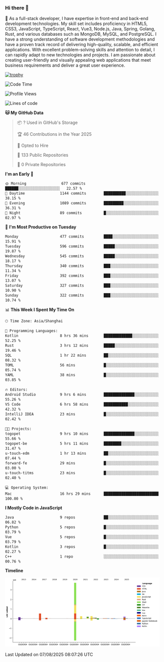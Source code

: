 ### Hi there 👋

🌱 As a full-stack developer, I have expertise in front-end and back-end development technologies. My skill set includes proficiency in HTML5, CSS3, JavaScript, TypeScript, React, Vue3, Node.js, Java, Spring, Golang, Rust, and various databases such as MongoDB, MySQL, and PostgreSQL. I have a strong understanding of software development methodologies and have a proven track record of delivering high-quality, scalable, and efficient applications. With excellent problem-solving skills and attention to detail, I can rapidly adapt to new technologies and projects. I am passionate about creating user-friendly and visually appealing web applications that meet business requirements and deliver a great user experience.

[![trophy](https://github-profile-trophy.vercel.app/?username=elton&rank=SECRET,SSS,SS,S,AAA,AA,A&theme=onedark&no-frame=true&margin-w=10)](https://github.com/ryo-ma/github-profile-trophy)

<!--START_SECTION:waka-->
![Code Time](http://img.shields.io/badge/Code%20Time-1%2C843%20hrs%201%20min-blue)

![Profile Views](http://img.shields.io/badge/Profile%20Views-1-blue)

![Lines of code](https://img.shields.io/badge/From%20Hello%20World%20I%27ve%20Written-5.8%20million%20lines%20of%20code-blue)

**🐱 My GitHub Data** 

> 📦 ? Used in GitHub's Storage 
 > 
> 🏆 46 Contributions in the Year 2025
 > 
> 💼 Opted to Hire
 > 
> 📜 133 Public Repositories 
 > 
> 🔑 0 Private Repositories 
 > 
**I'm an Early 🐤** 

```text
🌞 Morning                677 commits         ██████░░░░░░░░░░░░░░░░░░░   22.57 % 
🌆 Daytime                1144 commits        ██████████░░░░░░░░░░░░░░░   38.15 % 
🌃 Evening                1089 commits        █████████░░░░░░░░░░░░░░░░   36.31 % 
🌙 Night                  89 commits          █░░░░░░░░░░░░░░░░░░░░░░░░   02.97 % 
```
📅 **I'm Most Productive on Tuesday** 

```text
Monday                   477 commits         ████░░░░░░░░░░░░░░░░░░░░░   15.91 % 
Tuesday                  596 commits         █████░░░░░░░░░░░░░░░░░░░░   19.87 % 
Wednesday                545 commits         █████░░░░░░░░░░░░░░░░░░░░   18.17 % 
Thursday                 340 commits         ███░░░░░░░░░░░░░░░░░░░░░░   11.34 % 
Friday                   392 commits         ███░░░░░░░░░░░░░░░░░░░░░░   13.07 % 
Saturday                 327 commits         ███░░░░░░░░░░░░░░░░░░░░░░   10.90 % 
Sunday                   322 commits         ███░░░░░░░░░░░░░░░░░░░░░░   10.74 % 
```


📊 **This Week I Spent My Time On** 

```text
🕑︎ Time Zone: Asia/Shanghai

💬 Programming Languages: 
Kotlin                   8 hrs 36 mins       █████████████░░░░░░░░░░░░   52.25 % 
Rust                     3 hrs 12 mins       █████░░░░░░░░░░░░░░░░░░░░   19.46 % 
SQL                      1 hr 22 mins        ██░░░░░░░░░░░░░░░░░░░░░░░   08.32 % 
TOML                     56 mins             █░░░░░░░░░░░░░░░░░░░░░░░░   05.74 % 
YAML                     38 mins             █░░░░░░░░░░░░░░░░░░░░░░░░   03.85 % 

🔥 Editors: 
Android Studio           9 hrs 6 mins        ██████████████░░░░░░░░░░░   55.26 % 
VS Code                  6 hrs 58 mins       ███████████░░░░░░░░░░░░░░   42.32 % 
IntelliJ IDEA            23 mins             █░░░░░░░░░░░░░░░░░░░░░░░░   02.42 % 

🐱‍💻 Projects: 
togopet                  9 hrs 10 mins       ██████████████░░░░░░░░░░░   55.66 % 
togopet-be               5 hrs 11 mins       ████████░░░░░░░░░░░░░░░░░   31.47 % 
u-touch-edm              1 hr 13 mins        ██░░░░░░░░░░░░░░░░░░░░░░░   07.44 % 
forward-fe               29 mins             █░░░░░░░░░░░░░░░░░░░░░░░░   03.00 % 
u-touch-titms            23 mins             █░░░░░░░░░░░░░░░░░░░░░░░░   02.40 % 

💻 Operating System: 
Mac                      16 hrs 29 mins      █████████████████████████   100.00 % 
```

**I Mostly Code in JavaScript** 

```text
Java                     9 repos             ██░░░░░░░░░░░░░░░░░░░░░░░   06.82 % 
Python                   5 repos             █░░░░░░░░░░░░░░░░░░░░░░░░   03.79 % 
Vue                      5 repos             █░░░░░░░░░░░░░░░░░░░░░░░░   03.79 % 
Kotlin                   3 repos             █░░░░░░░░░░░░░░░░░░░░░░░░   02.27 % 
C++                      1 repo              ░░░░░░░░░░░░░░░░░░░░░░░░░   00.76 % 
```



**Timeline**

![Lines of Code chart](https://raw.githubusercontent.com/elton/elton/main/assets/bar_graph.png)


 Last Updated on 07/08/2025 08:07:26 UTC
<!--END_SECTION:waka-->

<!--
**elton/elton** is a ✨ _special_ ✨ repository because its `README.md` (this file) appears on your GitHub profile.

Here are some ideas to get you started:

- 🔭 I’m currently working on ...
- 🌱 I’m currently learning ...
- 👯 I’m looking to collaborate on ...
- 🤔 I’m looking for help with ...
- 💬 Ask me about ...
- 📫 How to reach me: ...
- 😄 Pronouns: ...
- ⚡ Fun fact: ...
-->

